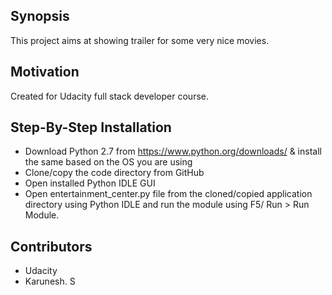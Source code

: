 ## Synopsis
This project aims at showing trailer for some very nice movies. 

## Motivation
Created for Udacity full stack developer course.

## Step-By-Step Installation
* Download Python 2.7 from https://www.python.org/downloads/ & install the same based on the OS you are using
* Clone/copy the code directory from GitHub
* Open installed Python IDLE GUI
* Open entertainment_center.py file from the cloned/copied application directory using Python IDLE and run the module using F5/ Run > Run Module.

## Contributors
* Udacity
* Karunesh. S